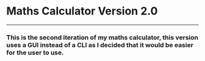 <h1>Maths Calculator Version 2.0</h1>
<hr>
<h3>This is the second iteration of my maths calculator, this version uses a GUI instead of a CLI as I decided that it would be easier for the user to use.</h3>
